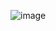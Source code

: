 ![image](https://github.com/Kennedysena/desafiobug02/assets/77175596/5c3a323e-d515-4374-9e75-a7333b21a119)
